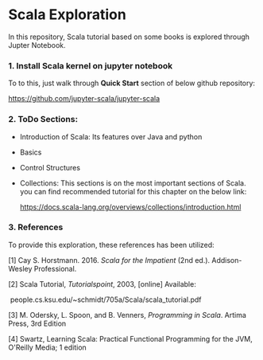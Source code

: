 # Scala Exploration

In this repository, Scala tutorial based on some books is explored through Jupter Notebook.

### 1. Install Scala kernel on jupyter notebook

To to this, just walk through **Quick Start** section of below github repository:

https://github.com/jupyter-scala/jupyter-scala



### 2. ToDo Sections:

* Introduction of Scala: Its features over Java and python

* Basics

* Control Structures

* Collections: This sections is on the most important sections of Scala. you can find recommended tutorial for this chapter on the below link:

  https://docs.scala-lang.org/overviews/collections/introduction.html

   

### 3. References

To provide this exploration, these references has been utilized:

[1] 	Cay S. Horstmann. 2016. *Scala for the Impatient* (2nd ed.). Addison-Wesley Professional. 

[2]	Scala Tutorial, *Tutorialspoint*, 2003,  [online]  Available:

​		people.cs.ksu.edu/~schmidt/705a/Scala/scala_tutorial.pdf

[3]	 M. Odersky, L. Spoon, and B. Venners, *Programming in Scala*. Artima Press, 3rd Edition

[4]	 Swartz, Learning Scala: Practical Functional Programming for the JVM, O'Reilly Media; 1 edition 
